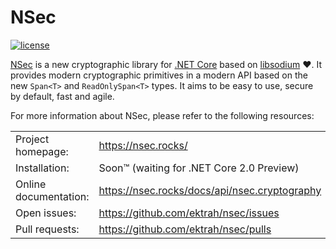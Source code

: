 # NSec

[![license](https://img.shields.io/github/license/ektrah/nsec.svg)](https://nsec.rocks/license)

[NSec](https://nsec.rocks/) is a new cryptographic library for
[.NET Core](https://dotnet.github.io/) based on
[libsodium](https://libsodium.org/) &#x2764;.
It provides modern cryptographic primitives in a modern API based on the new
`Span<T>` and `ReadOnlySpan<T>` types. It aims to be easy to use, secure by
default, fast and agile.

For more information about NSec, please refer to the following resources:

|                           |                                                       |
|:------------------------- |:----------------------------------------------------- |
| Project homepage:         | https://nsec.rocks/                                   |
| Installation:             | Soon&trade; (waiting for .NET Core 2.0 Preview)       |
| Online documentation:     | https://nsec.rocks/docs/api/nsec.cryptography         |
| Open issues:              | https://github.com/ektrah/nsec/issues                 |
| Pull requests:            | https://github.com/ektrah/nsec/pulls                  |
